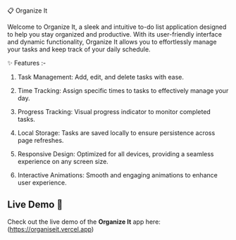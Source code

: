📋 Organize It 

Welcome to Organize It, a sleek and intuitive to-do list application designed to help you stay organized and productive. With its user-friendly interface and dynamic functionality, Organize It allows you to effortlessly manage your tasks and keep track of your daily schedule.

✨ Features :-

1. Task Management: Add, edit, and delete tasks with ease.

2. Time Tracking: Assign specific times to tasks to effectively manage your day.

3. Progress Tracking: Visual progress indicator to monitor completed tasks.

4. Local Storage: Tasks are saved locally to ensure persistence across page refreshes.

5. Responsive Design: Optimized for all devices, providing a seamless experience on any screen size.

6. Interactive Animations: Smooth and engaging animations to enhance user experience.

## Live Demo 🚀

Check out the live demo of the **Organize It** app here: (https://organiseit.vercel.app)
